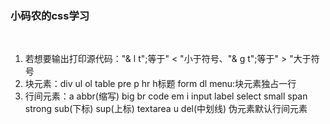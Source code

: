 ### 小码农的css学习
<br/>
<ol>
  <li> 若想要输出打印源代码："& l t";等于" < "小于符号、"& g t";等于" > "大于符号</li>
  <li>块元素：div ul ol table pre p hr h标题 form dl  menu:块元素独占一行</li>
  <li>行间元素：a abbr(缩写) big br code em i input label select small span strong sub(下标) sup(上标) textarea u del(中划线) 伪元素默认行间元素</li>  
</ol>

